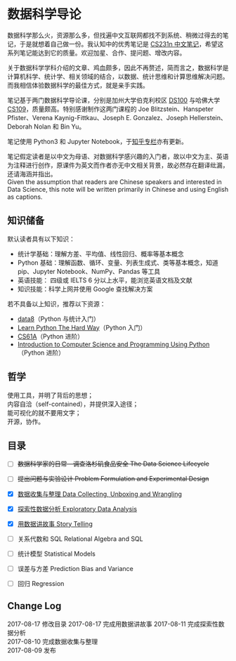 # 数据科学导论
数据科学那么火，资源那么多，但找遍中文互联网都找不到系统、稍微过得去的笔记，于是就想着自己做一份。我认知中的优秀笔记是 [CS231n 中文笔记](https://zhuanlan.zhihu.com/p/21930884?refer=intelligentunit)，希望这系列笔记能达到它的质量。欢迎加星、合作、提问题、增改内容。

关于数据科学学科介绍的文章、鸡血颇多，因此不再赘述，简而言之，数据科学是计算机科学、统计学、相关领域的结合，以数据、统计思维和计算思维解决问题。而我相信体验数据科学的最佳方式，就是亲手实践。

笔记基于两门数据科学导论课，分别是加州大学伯克利校区 [DS100](http://www.ds100.org/sp17/syllabus) 与哈佛大学 [CS109](http://cs109.github.io/2015/pages/videos.html)，质量颇高。特别感谢制作这两门课程的 Joe Blitzstein、Hanspeter Pfister、Verena Kaynig-Fittkau、Joseph E. Gonzalez、Joseph Hellerstein、Deborah Nolan 和 Bin Yu。

笔记使用 Python3 和 Jupyter Notebook，于[知乎专栏](https://zhuanlan.zhihu.com/introdatascience)亦有更新。

笔记假定读者是以中文为母语、对数据科学感兴趣的入门者，故以中文为主、英语为注释进行创作，原课件为英文而作者亦无中文相关背景，故必然存在翻译纰漏，还请海涵并指出。  
Given the assumption that readers are Chinese speakers and interested in Data Science, this note will be written primarily in Chinese and using English as captions.

## 知识储备
默认读者具有以下知识：
* 统计学基础：理解方差、平均值、线性回归、概率等基本概念
* Python 基础：理解函数、循环、变量、列表生成式、类等基本概念，知道 pip、Jupyter Notebook、NumPy、Pandas 等工具
* 英语技能： 四级或 IELTS 6 分以上水平，能浏览英语文档及文献
* 知识技能：科学上网并使用 Google 查找解决方案

若不具备以上知识，推荐以下资源：
* [data8](http://data8.org)（Python 与统计入门）
* [Learn Python The Hard Way](https://learnpythonthehardway.org/book/)（Python 入门）
* [CS61A](http://cs61a.org)（Python 进阶）
* [Introduction to Computer Science and Programming Using Python](https://courses.edx.org/courses/course-v1:MITx+6.00.1x+2T2017/course/)（Python 进阶）

## 哲学
使用工具，并明了背后的思想；  
内容自洽（self-contained），并提供深入途径；  
能可视化的就不要用文字；  
开源，协作。

## 目录
- [ ] ~~数据科学家的日常—调查洛杉矶食品安全
The Data Science Lifecycle~~

- [ ] ~~提出问题与实验设计
Problem Formulation and Experimental Design~~

- [x] [数据收集与整理 Data Collecting, Unboxing and Wrangling](https://nbviewer.jupyter.org/github/iewaij/introDataScience/blob/master/Data%20Collecting%2C%20Unboxing%20and%20Wrangling.ipynb)

- [x] [探索性数据分析 Exploratory Data Analysis](https://github.com/iewaij/introDataScience/blob/master/Exploratory%20Data%20Analysis.md)

- [x] [用数据讲故事 Story Telling](https://github.com/iewaij/introDataScience/blob/master/Story%20Telling.md)

- [ ] 关系代数和 SQL Relational Algebra and SQL

- [ ] 统计模型 Statistical Models

- [ ] 误差与方差 Prediction Bias and Variance

- [ ] 回归 Regression


## Change Log
2017-08-17 修改目录
2017-08-17 完成用数据讲故事
2017-08-11 完成探索性数据分析  
2017-08-10 完成数据收集与整理  
2017-08-09 发布
